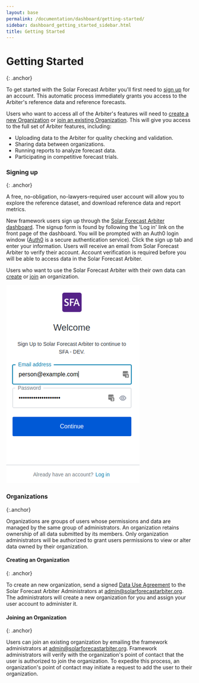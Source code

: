 ```yaml
---
layout: base
permalink: /documentation/dashboard/getting-started/
sidebar: dashboard_getting_started_sidebar.html
title: Getting Started
---
```


Getting Started
===============
{: .anchor}

To get started with the Solar Forecast Arbiter you'll first need to
[sign up](#signing-up) for an account. This automatic process immediately
grants you access to the Arbiter's reference data and reference forecasts.

Users who want to access all of the Arbiter's features will need to
[create a new Organization](#creating-an-organization) or
[join an existing Organization](#joining-an-organization). This will give you
access to the full set of Arbiter features, including:

- Uploading data to the Arbiter for quality checking and validation.
- Sharing data between organizations.
- Running reports to analyze forecast data.
- Participating in competitive forecast trials.

### Signing up
{: .anchor}
<div class="row">
<div class="col-md-7 col-xs-12">
<p>
A free, no-obligation, no-lawyers-required user account will allow you to
explore the reference dataset, and download reference data and report metrics.
</p>
<p>
New framework users sign up through the <a href="https://dashboard.solarforecastarbiter.org">Solar Forecast Arbiter dashboard</a>.
The signup form is found by following the 'Log in' link on the front page of
 the dashboard. You will be prompted with an Auth0 login window
(<a href="https://auth0.com/docs/getting-started/overview">Auth0</a> is a secure
authentication service). Click the sign up tab and enter your information.
Users will receive an email from Solar Forecast Arbiter to verify their
account. Account verification is required before you will be able to access
data in the Solar Forecast Arbiter.
</p>
<p>
Users who want to use the Solar Forecast Arbiter with their own data can
<a href="#creating-an-organization">create</a> or
<a href="#joining-an-organization">join</a> an organization.
</p>
</div>
<div class="col-md-5 col-xs-12">
<img class="shadow" src="/images/signup_form.png">
</div>
</div>

### Organizations
{:.anchor}

Organizations are groups of users whose permissions and data are managed by
the same group of administrators. An organization retains ownership of all data
submitted by its members. Only organization administrators will be authorized
to grant users permissions to view or alter data owned by their organization.

#### Creating an Organization
{: .anchor}

To create an new organization, send a signed
[Data Use Agreement](/assets/45864%20Approved_Final%20version%201.1.pdf)
to the Solar Forecast Arbiter Administrators at
[admin@solarforecastarbiter.org](mailto:admin@solarforecastarbiter.org). The
administrators will create a new organization for you and assign your user
account to administer it.


#### Joining an Organization
{: .anchor}

Users can join an existing organization by emailing the framework
administrators at [admin@solarforecastarbiter.org](mailto:admin@solarforecastarbiter.org).
Framework administrators will verify with the organization's point of contact
that the user is authorized to join the organization. To expedite this process,
an organization's point of contact may initiate a request to add the user to
their organization.
